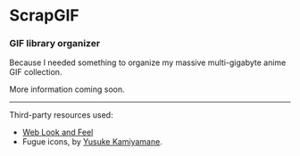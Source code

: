 # ScrapGIF
### GIF library organizer

Because I needed something to organize my massive multi-gigabyte anime GIF collection.

More information coming soon.

---

Third-party resources used:

- [Web Look and Feel](http://weblookandfeel.com/)
- Fugue icons, by [Yusuke Kamiyamane](http://p.yusukekamiyamane.com/).